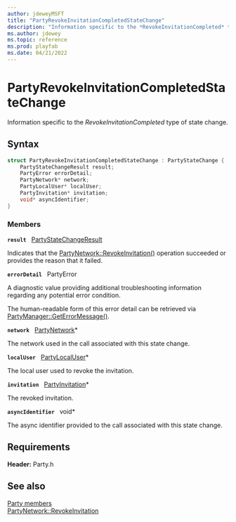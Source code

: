 ```yaml
---
author: jdeweyMSFT
title: "PartyRevokeInvitationCompletedStateChange"
description: "Information specific to the *RevokeInvitationCompleted* type of state change."
ms.author: jdewey
ms.topic: reference
ms.prod: playfab
ms.date: 04/21/2022
---
```


# PartyRevokeInvitationCompletedStateChange  

Information specific to the *RevokeInvitationCompleted* type of state change.  

## Syntax  
  
```cpp
struct PartyRevokeInvitationCompletedStateChange : PartyStateChange {  
    PartyStateChangeResult result;  
    PartyError errorDetail;  
    PartyNetwork* network;  
    PartyLocalUser* localUser;  
    PartyInvitation* invitation;  
    void* asyncIdentifier;  
}  
```
  
### Members  
  
**`result`** &nbsp; [PartyStateChangeResult](../enums/partystatechangeresult.md)  
  
Indicates that the [PartyNetwork::RevokeInvitation()](../classes/PartyNetwork/methods/partynetwork_revokeinvitation.md) operation succeeded or provides the reason that it failed.
  
**`errorDetail`** &nbsp; PartyError  
  
A diagnostic value providing additional troubleshooting information regarding any potential error condition.
  
The human-readable form of this error detail can be retrieved via [PartyManager::GetErrorMessage()](../classes/PartyManager/methods/partymanager_geterrormessage.md).
  
**`network`** &nbsp; [PartyNetwork](../classes/PartyNetwork/partynetwork.md)*  
  
The network used in the call associated with this state change.
  
**`localUser`** &nbsp; [PartyLocalUser](../classes/PartyLocalUser/partylocaluser.md)*  
  
The local user used to revoke the invitation.
  
**`invitation`** &nbsp; [PartyInvitation](../classes/PartyInvitation/partyinvitation.md)*  
  
The revoked invitation.
  
**`asyncIdentifier`** &nbsp; void*  
  
The async identifier provided to the call associated with this state change.
  
  
## Requirements  
  
**Header:** Party.h
  
## See also  
[Party members](../party_members.md)  
[PartyNetwork::RevokeInvitation](../classes/PartyNetwork/methods/partynetwork_revokeinvitation.md)
  
  
